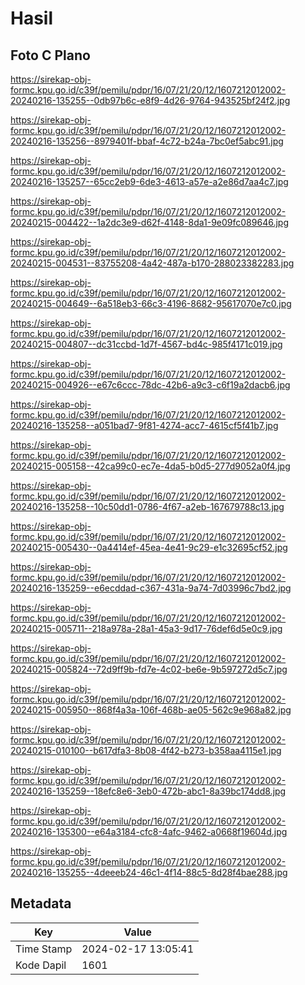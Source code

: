 # Hasil

## Foto C Plano

https://sirekap-obj-formc.kpu.go.id/c39f/pemilu/pdpr/16/07/21/20/12/1607212012002-20240216-135255--0db97b6c-e8f9-4d26-9764-943525bf24f2.jpg

https://sirekap-obj-formc.kpu.go.id/c39f/pemilu/pdpr/16/07/21/20/12/1607212012002-20240216-135256--8979401f-bbaf-4c72-b24a-7bc0ef5abc91.jpg

https://sirekap-obj-formc.kpu.go.id/c39f/pemilu/pdpr/16/07/21/20/12/1607212012002-20240216-135257--65cc2eb9-6de3-4613-a57e-a2e86d7aa4c7.jpg

https://sirekap-obj-formc.kpu.go.id/c39f/pemilu/pdpr/16/07/21/20/12/1607212012002-20240215-004422--1a2dc3e9-d62f-4148-8da1-9e09fc089646.jpg

https://sirekap-obj-formc.kpu.go.id/c39f/pemilu/pdpr/16/07/21/20/12/1607212012002-20240215-004531--83755208-4a42-487a-b170-288023382283.jpg

https://sirekap-obj-formc.kpu.go.id/c39f/pemilu/pdpr/16/07/21/20/12/1607212012002-20240215-004649--6a518eb3-66c3-4196-8682-95617070e7c0.jpg

https://sirekap-obj-formc.kpu.go.id/c39f/pemilu/pdpr/16/07/21/20/12/1607212012002-20240215-004807--dc31ccbd-1d7f-4567-bd4c-985f4171c019.jpg

https://sirekap-obj-formc.kpu.go.id/c39f/pemilu/pdpr/16/07/21/20/12/1607212012002-20240215-004926--e67c6ccc-78dc-42b6-a9c3-c6f19a2dacb6.jpg

https://sirekap-obj-formc.kpu.go.id/c39f/pemilu/pdpr/16/07/21/20/12/1607212012002-20240216-135258--a051bad7-9f81-4274-acc7-4615cf5f41b7.jpg

https://sirekap-obj-formc.kpu.go.id/c39f/pemilu/pdpr/16/07/21/20/12/1607212012002-20240215-005158--42ca99c0-ec7e-4da5-b0d5-277d9052a0f4.jpg

https://sirekap-obj-formc.kpu.go.id/c39f/pemilu/pdpr/16/07/21/20/12/1607212012002-20240216-135258--10c50dd1-0786-4f67-a2eb-167679788c13.jpg

https://sirekap-obj-formc.kpu.go.id/c39f/pemilu/pdpr/16/07/21/20/12/1607212012002-20240215-005430--0a4414ef-45ea-4e41-9c29-e1c32695cf52.jpg

https://sirekap-obj-formc.kpu.go.id/c39f/pemilu/pdpr/16/07/21/20/12/1607212012002-20240216-135259--e6ecddad-c367-431a-9a74-7d03996c7bd2.jpg

https://sirekap-obj-formc.kpu.go.id/c39f/pemilu/pdpr/16/07/21/20/12/1607212012002-20240215-005711--218a978a-28a1-45a3-9d17-76def6d5e0c9.jpg

https://sirekap-obj-formc.kpu.go.id/c39f/pemilu/pdpr/16/07/21/20/12/1607212012002-20240215-005824--72d9ff9b-fd7e-4c02-be6e-9b597272d5c7.jpg

https://sirekap-obj-formc.kpu.go.id/c39f/pemilu/pdpr/16/07/21/20/12/1607212012002-20240215-005950--868f4a3a-106f-468b-ae05-562c9e968a82.jpg

https://sirekap-obj-formc.kpu.go.id/c39f/pemilu/pdpr/16/07/21/20/12/1607212012002-20240215-010100--b617dfa3-8b08-4f42-b273-b358aa4115e1.jpg

https://sirekap-obj-formc.kpu.go.id/c39f/pemilu/pdpr/16/07/21/20/12/1607212012002-20240216-135259--18efc8e6-3eb0-472b-abc1-8a39bc174dd8.jpg

https://sirekap-obj-formc.kpu.go.id/c39f/pemilu/pdpr/16/07/21/20/12/1607212012002-20240216-135300--e64a3184-cfc8-4afc-9462-a0668f19604d.jpg

https://sirekap-obj-formc.kpu.go.id/c39f/pemilu/pdpr/16/07/21/20/12/1607212012002-20240216-135255--4deeeb24-46c1-4f14-88c5-8d28f4bae288.jpg


## Metadata

| Key        | Value               |
| ---------- | ------------------- |
| Time Stamp | 2024-02-17 13:05:41 |
| Kode Dapil | 1601                |



